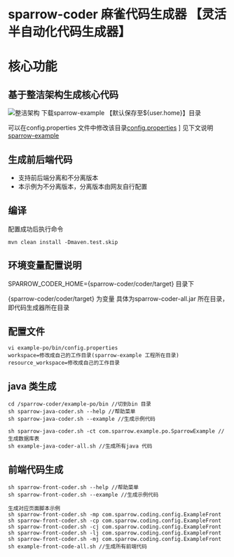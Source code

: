 # sparrow-coder 麻雀代码生成器 【灵活半自动化代码生成器】

# 核心功能
## 基于整洁架构生成核心代码
![整洁架构](整洁架构.png)
下载sparrow-example 【默认保存至${user.home}】目录

可以在config.properties 文件中修改该目录[config.properties](./example-po/bin/config.properties)
] 见下文说明
[sparrow-example](https://github.com/sparrowzoo/sparrow-example)

## 生成前后端代码
- 支持前后端分离和不分离版本
- 本示例为不分离版本，分离版本由网友自行配置

## 编译
配置成功后执行命令
```
mvn clean install -Dmaven.test.skip
```


## 环境变量配置说明
SPARROW_CODER_HOME={sparrow-coder/coder/target} 目录下

{sparrow-coder/coder/target} 为变量 具体为sparrow-coder-all.jar 所在目录，即代码生成器所在目录
## 配置文件
```
vi example-po/bin/config.properties
workspace=修改成自己的工作目录(sparrow-example 工程所在目录)
resource_workspace=修改成自己的工作目录
```

## java 类生成

```
cd /sparrow-coder/example-po/bin //切到bin 目录
sh sparrow-java-coder.sh --help //帮助菜单
sh sparrow-java-coder.sh --example //生成示例代码

sh sparrow-java-coder.sh -ct com.sparrow.example.po.SparrowExample //生成数据库表
sh example-java-coder-all.sh //生成所有java 代码
```

## 前端代码生成


```
sh sparrow-front-coder.sh --help //帮助菜单
sh sparrow-front-coder.sh --example //生成示例代码

生成对应页面脚本示例
sh sparrow-front-coder.sh -mp com.sparrow.coding.config.ExampleFront
sh sparrow-front-coder.sh -cp com.sparrow.coding.config.ExampleFront
sh sparrow-front-coder.sh -cj com.sparrow.coding.config.ExampleFront
sh sparrow-front-coder.sh -lj com.sparrow.coding.config.ExampleFront
sh sparrow-front-coder.sh -mj com.sparrow.coding.config.ExampleFront
sh example-front-code-all.sh //生成所有前端代码

```


